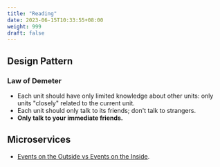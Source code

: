 ```yaml
---
title: "Reading"
date: 2023-06-15T10:33:55+08:00
weight: 999
draft: false
---
```


## Design Pattern

### Law of Demeter

- Each unit should have only limited knowledge about other units: only units "closely" related to the current unit.
- Each unit should only talk to its friends; don't talk to strangers.
- **Only talk to your immediate friends.**

## Microservices

- [Events on the Outside vs Events on the Inside](https://codesimple.blog/2021/03/14/events-on-the-outside-vs-events-on-the-inside/).
